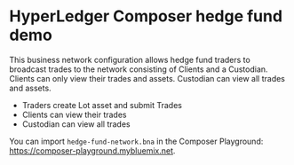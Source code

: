 # HyperLedger Composer hedge fund demo
This business network configuration allows hedge fund traders to broadcast trades to the network consisting of Clients and a Custodian. Clients can only view their trades and assets. Custodian can view all trades and assets.


* Traders create Lot asset and submit Trades
* Clients can view their trades
* Custodian can view all trades

You can import `hedge-fund-network.bna` in the Composer Playground: https://composer-playground.mybluemix.net.
